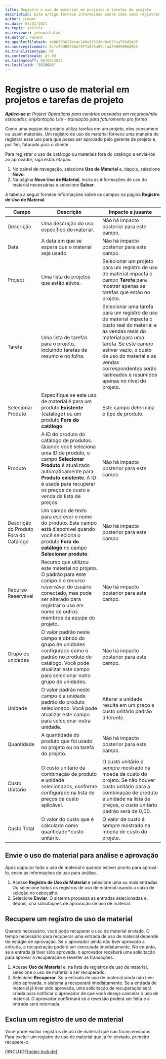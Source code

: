 ```yaml
---
title: Registre o uso de material em projetos e tarefas de projeto
description: Este artigo fornece informações sobre como como registrar o uso de material em projetos e tarefas de projetos.
author: rumant
ms.date: 03/31/2021
ms.topic: article
ms.reviewer: johnmichalak
ms.author: rumant
ms.openlocfilehash: eeb8303821bc4c246e37333ddbcb77ca798d2e8f
ms.sourcegitcommit: 6cfc50d89528df977a8f6a55c1ad39d99800d9b4
ms.translationtype: HT
ms.contentlocale: pt-BR
ms.lasthandoff: 06/03/2022
ms.locfileid: "8920046"
---
```

# <a name="record-material-usage-on-projects-and-project-tasks"></a>Registre o uso de material em projetos e tarefas de projeto

_**Aplica-se a:** Project Operations para cenários baseados em recursos/não estocados, implantação Lite - transação para faturamento pro forma_

Como uma equipe de projeto utiliza tarefas em um projeto, eles consomem ou usam materiais. Um registro de uso de material fornece uma maneira de registrar esse uso para que possa ser aprovado pelo gerente de projeto e, por fim, faturado para o cliente. 

Para registrar o uso de catálogo ou materiais fora do catálogo e enviá-los ao aprovador, siga estas etapas: 

1. No painel de navegação, selecione **Uso de Material** e, depois, selecione **Novo**.
2. Na página **Novo Uso de Material**, insira as informações de uso do material necessárias e selecione **Salvar**.

A tabela a seguir fornece informações sobre os campos na página **Registro de Uso de Material**. 

| **Campo** | **Descrição** | **Impacto a jusante** |
| --- | --- | --- |
| Descrição | Uma descrição do uso específico do material. | Não há impacto posterior para este campo. |
| Data | A data em que se espera que o material seja usado. | Não há impacto posterior para este campo. |
| Project | Uma lista de projetos que estão ativos. | Selecionar um projeto para um registro de uso de material impacta o campo **Tarefa** para mostrar apenas as tarefas que estão no projeto. |
| Tarefa | Uma lista de tarefas para o projeto, incluindo tarefas de resumo e nó folha. | Selecionar uma tarefa para um registro de uso de material impacta o custo real do material e as vendas reais do material para uma tarefa. Se este campo estiver vazio, o custo de uso do material e as vendas correspondentes serão rastreados e resumidos apenas no nível do projeto. |
| Selecionar Produto | Especifique se este uso de material é para um produto **Existente** (catálogo) ou um produto **Fora do catálogo**. | Este campo determina o tipo de produto. |
| Produto | A ID do produto do catálogo de produtos. Quando você seleciona uma ID de produto, o campo **Selecionar Produto** é atualizado automaticamente para **Produto existente**. A ID é usada para recuperar os preços de custo e venda da lista de preços. | Não há impacto posterior para este campo. |
| Descrição do Produto Fora do Catálogo | Um campo de texto para escrever o nome do produto. Este campo está disponível quando você seleciona o produto **Fora do catálogo** no campo **Selecionar produto**.| Não há impacto posterior para este campo. |
| Recurso Reservável| Recurso que utilizou este material no projeto. O padrão para este campo é o recurso reservável do usuário conectado, mas pode ser alterado para registrar o uso em nome de outros membros da equipe do projeto. | Não há impacto posterior para este campo. |
| Grupo de unidades | O valor padrão neste campo é obtido do grupo de unidades configurado como o padrão no produto do catálogo. Você pode atualizar este campo para selecionar outro grupo de unidades. | Não há impacto posterior para este campo. |
| Unidade | O valor padrão neste campo é a unidade padrão do produto selecionado. Você pode atualizar este campo para selecionar outra unidade. | Alterar a unidade resulta em um preço e custo unitário padrão diferente. |
| Quantidade | A quantidade do produto que foi usado no projeto ou na tarefa do projeto. | Não há impacto posterior para este campo. |
| Custo Unitário | O custo unitário da combinação de produto e unidade selecionados, conforme configurado na lista de preços de custo aplicável. | O custo unitário é sempre mostrado na moeda de custo do projeto. Se não houver custo unitário para a combinação de produto e unidade na lista de preços, o custo unitário padrão será de 0,00. |
| Custo Total | O valor do custo que é calculado como quantidade\*custo unitário.| O valor de custo é sempre mostrado na moeda de custo do projeto. |


## <a name="submit-material-usage-for-review-and-approval"></a>Envie o uso do material para análise e aprovação 
Após capturar todo o uso de material e quando estiver pronto para aprová-lo, envie as informações de uso para análise.

1. Acesse **Registro de Uso de Material** e selecione uma ou mais entradas. Ou selecione todos os registros de uso de material usando a caixa de seleção no cabeçalho.
2. Selecione **Enviar**. O sistema processa as entradas selecionadas e, depois, cria solicitações de aprovação de uso de material.

## <a name="recall-a-material-usage-log"></a>Recupere um registro de uso de material

Quando necessário, você pode recuperar o uso de material enviado. O tempo necessário para recuperar uma entrada de uso de material depende do estágio de aprovação.  Se o aprovador ainda não tiver aprovado a entrada, a recuperação poderá ser executada imediatamente. No entanto, se a entrada já tiver sido aprovada, o aprovador receberá uma solicitação para aprovar a recuperação e reverter as transações.

1. Acesse **Uso de Material** e, na lista de registros de uso de material, selecione o uso de material a ser recuperado.
2. Selecione **Recuperar**. Se a entrada de uso de material ainda não tiver sido aprovada, o sistema a recuperará imediatamente. Se a entrada de material já tiver sido aprovada, uma solicitação de recuperação será criada para notificar o aprovador de que você deseja cancelar o uso de material. O aprovador confirmará se a reversão poderá ser feita e a entrada será retornada.

## <a name="delete-a-material-usage-log"></a>Exclua um registro de uso de material

Você pode excluir registros de uso de material que não foram enviados. Para excluir um registro de uso de material que já foi enviado, primeiro recupere-o.



[!INCLUDE[footer-include](../includes/footer-banner.md)]
